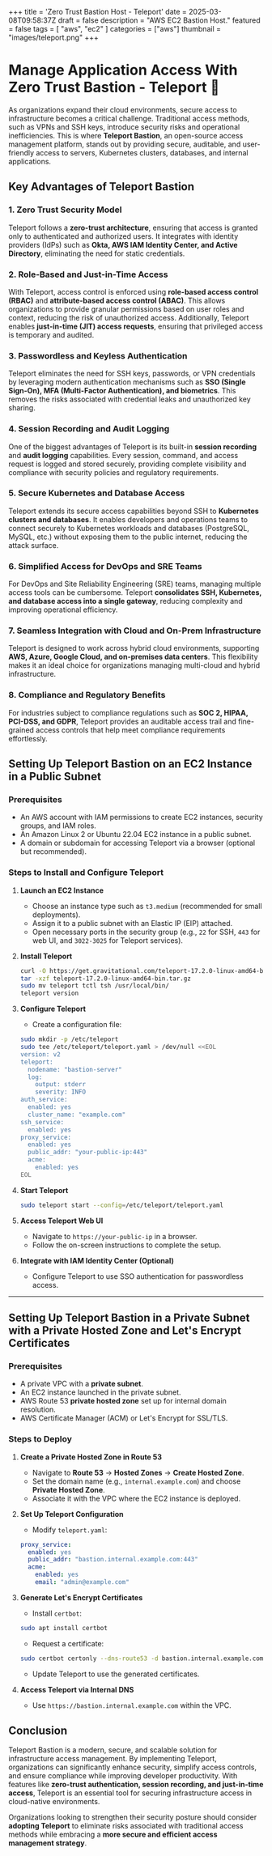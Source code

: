 +++
title = 'Zero Trust Bastion Host - Teleport'
date = 2025-03-08T09:58:37Z
draft = false
description = "AWS EC2 Bastion Host."
featured = false
tags = [
    "aws",
    "ec2"
]
categories = ["aws"]
thumbnail = "images/teleport.png"
+++
# Manage Application Access With Zero Trust Bastion - Teleport 🚀

As organizations expand their cloud environments, secure access to infrastructure becomes a critical challenge. Traditional access methods, such as VPNs and SSH keys, introduce security risks and operational inefficiencies. This is where **Teleport Bastion**, an open-source access management platform, stands out by providing secure, auditable, and user-friendly access to servers, Kubernetes clusters, databases, and internal applications.
<!--more-->

## Key Advantages of Teleport Bastion

### 1. **Zero Trust Security Model**
Teleport follows a **zero-trust architecture**, ensuring that access is granted only to authenticated and authorized users. It integrates with identity providers (IdPs) such as **Okta, AWS IAM Identity Center, and Active Directory**, eliminating the need for static credentials.

### 2. **Role-Based and Just-in-Time Access**
With Teleport, access control is enforced using **role-based access control (RBAC)** and **attribute-based access control (ABAC)**. This allows organizations to provide granular permissions based on user roles and context, reducing the risk of unauthorized access. Additionally, Teleport enables **just-in-time (JIT) access requests**, ensuring that privileged access is temporary and audited.

### 3. **Passwordless and Keyless Authentication**
Teleport eliminates the need for SSH keys, passwords, or VPN credentials by leveraging modern authentication mechanisms such as **SSO (Single Sign-On), MFA (Multi-Factor Authentication), and biometrics**. This removes the risks associated with credential leaks and unauthorized key sharing.

### 4. **Session Recording and Audit Logging**
One of the biggest advantages of Teleport is its built-in **session recording** and **audit logging** capabilities. Every session, command, and access request is logged and stored securely, providing complete visibility and compliance with security policies and regulatory requirements.

### 5. **Secure Kubernetes and Database Access**
Teleport extends its secure access capabilities beyond SSH to **Kubernetes clusters and databases**. It enables developers and operations teams to connect securely to Kubernetes workloads and databases (PostgreSQL, MySQL, etc.) without exposing them to the public internet, reducing the attack surface.

### 6. **Simplified Access for DevOps and SRE Teams**
For DevOps and Site Reliability Engineering (SRE) teams, managing multiple access tools can be cumbersome. Teleport **consolidates SSH, Kubernetes, and database access into a single gateway**, reducing complexity and improving operational efficiency.

### 7. **Seamless Integration with Cloud and On-Prem Infrastructure**
Teleport is designed to work across hybrid cloud environments, supporting **AWS, Azure, Google Cloud, and on-premises data centers**. This flexibility makes it an ideal choice for organizations managing multi-cloud and hybrid infrastructure.

### 8. **Compliance and Regulatory Benefits**
For industries subject to compliance regulations such as **SOC 2, HIPAA, PCI-DSS, and GDPR**, Teleport provides an auditable access trail and fine-grained access controls that help meet compliance requirements effortlessly.

## Setting Up Teleport Bastion on an EC2 Instance in a Public Subnet

### Prerequisites
- An AWS account with IAM permissions to create EC2 instances, security groups, and IAM roles.
- An Amazon Linux 2 or Ubuntu 22.04 EC2 instance in a public subnet.
- A domain or subdomain for accessing Teleport via a browser (optional but recommended).

### Steps to Install and Configure Teleport

1. **Launch an EC2 Instance**
   - Choose an instance type such as `t3.medium` (recommended for small deployments).
   - Assign it to a public subnet with an Elastic IP (EIP) attached.
   - Open necessary ports in the security group (e.g., `22` for SSH, `443` for web UI, and `3022-3025` for Teleport services).

2. **Install Teleport**
   ```bash
   curl -O https://get.gravitational.com/teleport-17.2.0-linux-amd64-bin.tar.gz
   tar -xzf teleport-17.2.0-linux-amd64-bin.tar.gz
   sudo mv teleport tctl tsh /usr/local/bin/
   teleport version
   ```

3. **Configure Teleport**
   - Create a configuration file:
   ```bash
   sudo mkdir -p /etc/teleport
   sudo tee /etc/teleport/teleport.yaml > /dev/null <<EOL
   version: v2
   teleport:
     nodename: "bastion-server"
     log:
       output: stderr
       severity: INFO
   auth_service:
     enabled: yes
     cluster_name: "example.com"
   ssh_service:
     enabled: yes
   proxy_service:
     enabled: yes
     public_addr: "your-public-ip:443"
     acme:
       enabled: yes
   EOL
   ```

4. **Start Teleport**
   ```bash
   sudo teleport start --config=/etc/teleport/teleport.yaml
   ```

5. **Access Teleport Web UI**
   - Navigate to `https://your-public-ip` in a browser.
   - Follow the on-screen instructions to complete the setup.

6. **Integrate with IAM Identity Center (Optional)**
   - Configure Teleport to use SSO authentication for passwordless access.
---
## Setting Up Teleport Bastion in a Private Subnet with a Private Hosted Zone and Let's Encrypt Certificates

### Prerequisites
- A private VPC with a **private subnet**.
- An EC2 instance launched in the private subnet.
- AWS Route 53 **private hosted zone** set up for internal domain resolution.
- AWS Certificate Manager (ACM) or Let's Encrypt for SSL/TLS.

### Steps to Deploy

1. **Create a Private Hosted Zone in Route 53**
   - Navigate to **Route 53** → **Hosted Zones** → **Create Hosted Zone**.
   - Set the domain name (e.g., `internal.example.com`) and choose **Private Hosted Zone**.
   - Associate it with the VPC where the EC2 instance is deployed.

2. **Set Up Teleport Configuration**
   - Modify `teleport.yaml`:
   ```yaml
   proxy_service:
     enabled: yes
     public_addr: "bastion.internal.example.com:443"
     acme:
       enabled: yes
       email: "admin@example.com"
   ```

3. **Generate Let's Encrypt Certificates**
   - Install `certbot`:
   ```bash
   sudo apt install certbot
   ```
   - Request a certificate:
   ```bash
   sudo certbot certonly --dns-route53 -d bastion.internal.example.com
   ```
   - Update Teleport to use the generated certificates.

4. **Access Teleport via Internal DNS**
   - Use `https://bastion.internal.example.com` within the VPC.

## Conclusion
Teleport Bastion is a modern, secure, and scalable solution for infrastructure access management. By implementing Teleport, organizations can significantly enhance security, simplify access controls, and ensure compliance while improving developer productivity. With features like **zero-trust authentication, session recording, and just-in-time access**, Teleport is an essential tool for securing infrastructure access in cloud-native environments.

Organizations looking to strengthen their security posture should consider **adopting Teleport** to eliminate risks associated with traditional access methods while embracing a **more secure and efficient access management strategy**.

